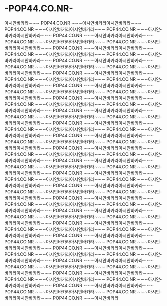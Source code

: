 -POP44.CO.NR-
=============

아­시­안­바­카­라∼∼∼ POP44.CO.NR ∼∼∼아­시­안­바­카­라아­시­안­바­카­라∼∼∼ POP44.CO.NR ∼∼∼아­시­안­바­카­라아­시­안­바­카­라∼∼∼ POP44.CO.NR ∼∼∼아­시­안­바­카­라아­시­안­바­카­라∼∼∼ POP44.CO.NR ∼∼∼아­시­안­바­카­라아­시­안­바­카­라∼∼∼ POP44.CO.NR ∼∼∼아­시­안­바­카­라아­시­안­바­카­라∼∼∼ POP44.CO.NR ∼∼∼아­시­안­바­카­라아­시­안­바­카­라∼∼∼ POP44.CO.NR ∼∼∼아­시­안­바­카­라아­시­안­바­카­라∼∼∼ POP44.CO.NR ∼∼∼아­시­안­바­카­라아­시­안­바­카­라∼∼∼ POP44.CO.NR ∼∼∼아­시­안­바­카­라아­시­안­바­카­라∼∼∼ POP44.CO.NR ∼∼∼아­시­안­바­카­라아­시­안­바­카­라∼∼∼ POP44.CO.NR ∼∼∼아­시­안­바­카­라아­시­안­바­카­라∼∼∼ POP44.CO.NR ∼∼∼아­시­안­바­카­라아­시­안­바­카­라∼∼∼ POP44.CO.NR ∼∼∼아­시­안­바­카­라아­시­안­바­카­라∼∼∼ POP44.CO.NR ∼∼∼아­시­안­바­카­라아­시­안­바­카­라∼∼∼ POP44.CO.NR ∼∼∼아­시­안­바­카­라아­시­안­바­카­라∼∼∼ POP44.CO.NR ∼∼∼아­시­안­바­카­라아­시­안­바­카­라∼∼∼ POP44.CO.NR ∼∼∼아­시­안­바­카­라아­시­안­바­카­라∼∼∼ POP44.CO.NR ∼∼∼아­시­안­바­카­라아­시­안­바­카­라∼∼∼ POP44.CO.NR ∼∼∼아­시­안­바­카­라아­시­안­바­카­라∼∼∼ POP44.CO.NR ∼∼∼아­시­안­바­카­라아­시­안­바­카­라∼∼∼ POP44.CO.NR ∼∼∼아­시­안­바­카­라아­시­안­바­카­라∼∼∼ POP44.CO.NR ∼∼∼아­시­안­바­카­라아­시­안­바­카­라∼∼∼ POP44.CO.NR ∼∼∼아­시­안­바­카­라아­시­안­바­카­라∼∼∼ POP44.CO.NR ∼∼∼아­시­안­바­카­라아­시­안­바­카­라∼∼∼ POP44.CO.NR ∼∼∼아­시­안­바­카­라아­시­안­바­카­라∼∼∼ POP44.CO.NR ∼∼∼아­시­안­바­카­라아­시­안­바­카­라∼∼∼ POP44.CO.NR ∼∼∼아­시­안­바­카­라아­시­안­바­카­라∼∼∼ POP44.CO.NR ∼∼∼아­시­안­바­카­라아­시­안­바­카­라∼∼∼ POP44.CO.NR ∼∼∼아­시­안­바­카­라아­시­안­바­카­라∼∼∼ POP44.CO.NR ∼∼∼아­시­안­바­카­라아­시­안­바­카­라∼∼∼ POP44.CO.NR ∼∼∼아­시­안­바­카­라아­시­안­바­카­라∼∼∼ POP44.CO.NR ∼∼∼아­시­안­바­카­라아­시­안­바­카­라∼∼∼ POP44.CO.NR ∼∼∼아­시­안­바­카­라아­시­안­바­카­라∼∼∼ POP44.CO.NR ∼∼∼아­시­안­바­카­라아­시­안­바­카­라∼∼∼ POP44.CO.NR ∼∼∼아­시­안­바­카­라아­시­안­바­카­라∼∼∼ POP44.CO.NR ∼∼∼아­시­안­바­카­라아­시­안­바­카­라∼∼∼ POP44.CO.NR ∼∼∼아­시­안­바­카­라아­시­안­바­카­라∼∼∼ POP44.CO.NR ∼∼∼아­시­안­바­카­라아­시­안­바­카­라∼∼∼ POP44.CO.NR ∼∼∼아­시­안­바­카­라아­시­안­바­카­라∼∼∼ POP44.CO.NR ∼∼∼아­시­안­바­카­라아­시­안­바­카­라∼∼∼ POP44.CO.NR ∼∼∼아­시­안­바­카­라아­시­안­바­카­라∼∼∼ POP44.CO.NR ∼∼∼아­시­안­바­카­라아­시­안­바­카­라∼∼∼ POP44.CO.NR ∼∼∼아­시­안­바­카­라아­시­안­바­카­라∼∼∼ POP44.CO.NR ∼∼∼아­시­안­바­카­라아­시­안­바­카­라∼∼∼ POP44.CO.NR ∼∼∼아­시­안­바­카­라아­시­안­바­카­라∼∼∼ POP44.CO.NR ∼∼∼아­시­안­바­카­라아­시­안­바­카­라∼∼∼ POP44.CO.NR ∼∼∼아­시­안­바­카­라아­시­안­바­카­라∼∼∼ POP44.CO.NR ∼∼∼아­시­안­바­카­라아­시­안­바­카­라∼∼∼ POP44.CO.NR ∼∼∼아­시­안­바­카­라아­시­안­바­카­라∼∼∼ POP44.CO.NR ∼∼∼아­시­안­바­카­라아­시­안­바­카­라∼∼∼ POP44.CO.NR ∼∼∼아­시­안­바­카­라아­시­안­바­카­라∼∼∼ POP44.CO.NR ∼∼∼아­시­안­바­카­라아­시­안­바­카­라∼∼∼ POP44.CO.NR ∼∼∼아­시­안­바­카­라아­시­안­바­카­라∼∼∼ POP44.CO.NR ∼∼∼아­시­안­바­카­라아­시­안­바­카­라∼∼∼ POP44.CO.NR ∼∼∼아­시­안­바­카­라아­시­안­바­카­라∼∼∼ POP44.CO.NR ∼∼∼아­시­안­바­카­라아­시­안­바­카­라∼∼∼ POP44.CO.NR ∼∼∼아­시­안­바­카­라아­시­안­바­카­라∼∼∼ POP44.CO.NR ∼∼∼아­시­안­바­카­라아­시­안­바­카­라∼∼∼ POP44.CO.NR ∼∼∼아­시­안­바­카­라아­시­안­바­카­라∼∼∼ POP44.CO.NR ∼∼∼아­시­안­바­카­라아­시­안­바­카­라∼∼∼ POP44.CO.NR ∼∼∼아­시­안­바­카­라아­시­안­바­카­라∼∼∼ POP44.CO.NR ∼∼∼아­시­안­바­카­라아­시­안­바­카­라∼∼∼ POP44.CO.NR ∼∼∼아­시­안­바­카­라아­시­안­바­카­라∼∼∼ POP44.CO.NR ∼∼∼아­시­안­바­카­라아­시­안­바­카­라∼∼∼ POP44.CO.NR ∼∼∼아­시­안­바­카­라아­시­안­바­카­라∼∼∼ POP44.CO.NR ∼∼∼아­시­안­바­카­라아­시­안­바­카­라∼∼∼ POP44.CO.NR ∼∼∼아­시­안­바­카­라
